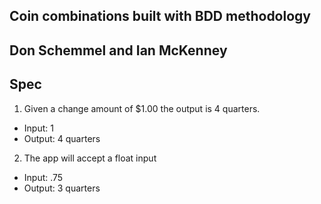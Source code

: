 ## Coin combinations built with BDD methodology

## Don Schemmel and Ian McKenney

## Spec

1. Given a change amount of $1.00 the output is 4 quarters.
  * Input: 1
  * Output: 4 quarters

2. The app will accept a float input
  * Input: .75
  * Output: 3 quarters
